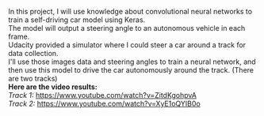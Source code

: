 In this project, I will use knowledge about convolutional neural networks to train a self-driving car model using Keras. <br>
The model will output a steering angle to an autonomous vehicle in each frame. <br>
Udacity provided a simulator where I could steer a car around a track for data collection. <br>
I'll use those images data and steering angles to train a neural network, and then use this model to drive the car autonomously around the track. (There are two tracks) <br>
**Here are the video results:** <br>
_Track 1:_ https://www.youtube.com/watch?v=ZitdKgohpvA <br>
_Track 2:_ https://www.youtube.com/watch?v=XyE1oQYIB0o
